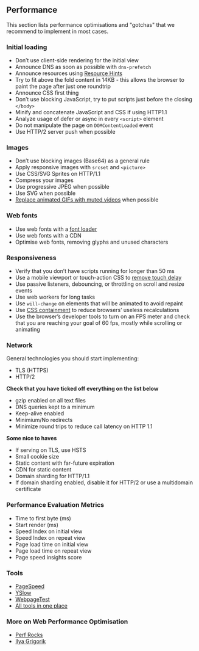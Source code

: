 ## Performance
This section lists performance optimisations and "gotchas" that we recommend to implement in most cases.

### Initial loading

* Don’t use client-side rendering for the initial view
* Announce DNS as soon as possible with `dns-prefetch`
* Announce resources using [Resource Hints](https://www.w3.org/TR/resource-hints/)
* Try to fit above the fold content in 14KB - this allows the browser to paint the page after just one roundtrip
* Announce CSS first thing
* Don’t use blocking JavaScript, try to put scripts just before the closing `</body>`
* Minify and concatenate JavaScript and CSS if using HTTP1.1
* Analyze usage of defer or async in every `<script>` element
* Do not manipulate the page on `DOMContentLoaded` event
* Use HTTP/2 server push when possible

### Images

* Don’t use blocking images (Base64) as a general rule
* Apply responsive images with `srcset` and `<picture>`
* Use CSS/SVG Sprites on HTTP/1.1
* Compress your images
* Use progressive JPEG when possible
* Use SVG when possible
* [Replace animated GIFs with muted videos](http://rigor.com/blog/2015/12/optimizing-animated-gifs-with-html5-video) when possible


### Web fonts

* Use web fonts with a [font loader](https://github.com/typekit/webfontloader)
* Use web fonts with a CDN
* Optimise web fonts, removing glyphs and unused characters


### Responsiveness

* Verify that you don’t have scripts running for longer than 50 ms
* Use a mobile viewport or touch-action CSS to [remove touch delay](https://developers.google.com/web/updates/2013/12/300ms-tap-delay-gone-away)
* Use passive listeners, debouncing, or throttling on scroll and resize events
* Use web workers for long tasks
* Use `will-change` on elements that will be animated to avoid repaint
* Use [CSS containment](https://developers.google.com/web/updates/2016/06/css-containment) to reduce browsers’ useless recalculations
* Use the browser’s developer tools to turn on an FPS meter and check that you are reaching your goal of 60 fps, mostly while scrolling or animating


### Network

General technologies you should start implementing:

* TLS (HTTPS)
* HTTP/2

**Check that you have ticked off everything on the list below**

* gzip enabled on all text files
* DNS queries kept to a minimum
* Keep-alive enabled
* Minimium/No redirects
* Minimize round trips to reduce call latency on HTTP 1.1

**Some nice to haves**

* If serving on TLS, use HSTS
* Small cookie size
* Static content with far-future expiration
* CDN for static content
* Domain sharding for HTTP/1.1
* If domain sharding enabled, disable it for HTTP/2 or use a multidomain certificate

### Performance Evaluation Metrics

* Time to first byte (ms)
* Start render (ms)
* Speed Index on initial view
* Speed Index on repeat view
* Page load time on initial view
* Page load time on repeat view
* Page speed insights score


### Tools
* [PageSpeed](https://developers.google.com/speed/pagespeed/)
* [YSlow](http://yslow.org/)
* [WebpageTest](https://www.webpagetest.org/)
* [All tools in one place](http://perf.rocks/tools/)

### More on Web Performance Optimisation
* [Perf Rocks](http://perf.rocks)
* [Ilya Grigorik](https://www.igvita.com/)
